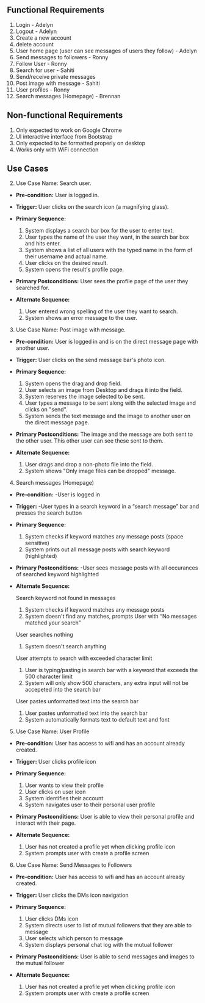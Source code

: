 ## Functional Requirements
1. Login - Adelyn
2. Logout - Adelyn
3. Create a new account
4. delete account
5. User home page (user can see messages of users they follow) - Adelyn
6. Send messages to followers - Ronny
7. Follow User - Ronny
8. Search for user - Sahiti
9. Send/receive private messages
10. Post image with message - Sahiti
11. User profiles - Ronny
12. Search messages (Homepage) - Brennan

## Non-functional Requirements

1. Only expected to work on Google Chrome
2. UI interactive interface from Bootstrap
3. Only expected to be formatted properly on desktop
4. Works only with WiFi connection 

## Use Cases

2. Use Case Name: Search user.
- **Pre-condition:**  User is logged in.

- **Trigger:** User clicks on the search icon (a magnifying glass).

- **Primary Sequence:**

  1. System displays a search bar box for the user to enter text.
  2. User types the name of the user they want, in the search bar box and hits enter.
  3. System shows a list of all users with the typed name in the form of their username and actual name.  
  4. User clicks on the desired result.
  5. System opens the result's profile page. 

- **Primary Postconditions:** User sees the profile page of the user they searched for.

- **Alternate Sequence:** 

  1. User entered wrong spelling of the user they want to search.
  2. System shows an error message to the user.

3. Use Case Name: Post image with message.
- **Pre-condition:**  User is logged in and is on the direct message page with another user. 

- **Trigger:** User clicks on the send message bar's photo icon.

- **Primary Sequence:**

  1. System opens the drag and drop field.
  2. User selects an image from Desktop and drags it into the field.
  3. System reserves the image selected to be sent.
  4. User types a message to be sent along with the selected image and clicks on "send".
  5. System sends the text message and the image to another user on the direct message page. 

- **Primary Postconditions:** The image and the message are both sent to the other user. This other user can see these sent to them.

- **Alternate Sequence:** 
  1. User drags and drop a non-photo file into the field.
  2. System shows "Only image files can be dropped" message.
  
4. Search messages (Homepage)
- **Pre-condition:** 
  -User is logged in

- **Trigger:**
  -User types in a search keyword in a “search message” bar and presses the search button

- **Primary Sequence:**
  
  1. System checks if keyword matches any message posts (space sensitive)
  2. System prints out all message posts with search keyword (highlighted)

- **Primary Postconditions:**
  -User sees message posts with all occurances of searched keyword highlighted

- **Alternate Sequence:** 
  
  Search keyword not found in messages
  1. System checks if keyword matches any message posts
  2. System doesn't find any matches, prompts User with “No messages matched your search”
  
  User searches nothing
  1. System doesn't search anything
  
  User attempts to search with exceeded character limit
  1. User is typing/pasting in search bar with a keyword that exceeds the 500 character limit
  2. System will only show 500 characters, any extra input will not be accepeted into the search bar
  
  User pastes unformatted text into the search bar
  1. User pastes unformatted text into the search bar
  2. System automatically formats text to default text and font

5. Use Case Name: User Profile
- **Pre-condition:**  User has access to wifi and has an account already created.
 
- **Trigger:**  User clicks profile icon
 
- **Primary Sequence:**
  1. User wants to view their profile
  2. User clicks on user icon
  3. System identifies their account
  4. System navigates user to their personal user profile
 
- **Primary Postconditions:** User is able to view their personal profile and interact with their page.
 
- **Alternate Sequence:**
  1. User has not created a profile yet when clicking profile icon
  2. System prompts user with create a profile screen
 
6. Use Case Name: Send Messages to Followers
- **Pre-condition:**  User has access to wifi and has an account already created.
 
- **Trigger:**  User clicks the DMs icon navigation
 
- **Primary Sequence:**
  1. User clicks DMs icon
  2. System directs user to list of mutual followers that they are able to message
  3. User selects which person to message
  4. System displays personal chat log with the mutual follower
 
- **Primary Postconditions:** User is able to send messages and images to the mutual follower
 
- **Alternate Sequence:**
  1. User has not created a profile yet when clicking profile icon
  2. System prompts user with create a profile screen
